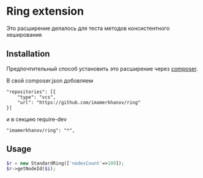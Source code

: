 Ring extension
==============

Это расширение делалось для теста методов консистентного хеширования


Installation
------------

Предпочтительный способ установить это расширение через [composer](http://getcomposer.org/download/).

В свой composer.json добовляем
```
"repositories": [{
    "type": "vcs",
    "url": "https://github.com/imamerkhanov/ring"
}]
```
и в секцию require-dev
```
"imamerkhanov/ring": "*",
```
Usage
-----

```php
$r = new StandardRing(['nodesCount'=>100]);
$r->getNodeId($i);
```